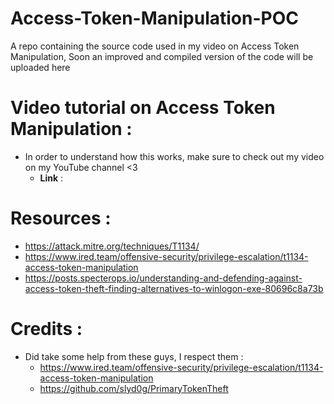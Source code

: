 # Access-Token-Manipulation-POC
A repo containing the source code used in my video on Access Token Manipulation, Soon an improved and compiled version of the code will be uploaded here

# Video tutorial on Access Token Manipulation :

- In order to understand how this works, make sure to check out my video on my YouTube channel <3
  - **Link** : 

# Resources : 
  - https://attack.mitre.org/techniques/T1134/
  - https://www.ired.team/offensive-security/privilege-escalation/t1134-access-token-manipulation
  - https://posts.specterops.io/understanding-and-defending-against-access-token-theft-finding-alternatives-to-winlogon-exe-80696c8a73b

# Credits : 
  - Did take some help from these guys, I respect them : 
    - https://www.ired.team/offensive-security/privilege-escalation/t1134-access-token-manipulation
    - https://github.com/slyd0g/PrimaryTokenTheft

